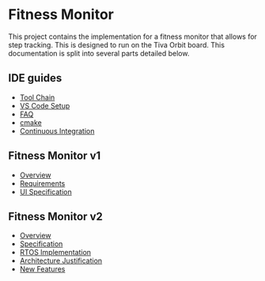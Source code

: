 # Fitness Monitor

This project contains the implementation for a fitness monitor that allows for
step tracking. This is designed to run on the Tiva Orbit board. This
documentation is split into several parts detailed below.

## IDE guides

- [Tool Chain](./ide_docs/toolchain.md)
- [VS Code Setup](./ide_docs/vs-code.md)
- [FAQ](./ide_docs/faq.md)
- [cmake](./ide_docs/cmake.md)
- [Continuous Integration](./ide_docs/cli.md)

## Fitness Monitor v1

- [Overview](./fitness-monitor-v1-overview.md)
- [Requirements](./fitness-monitor-v1/v1-requirements.md)
- [UI Specification](./fitness-monitor-v1/v1-ui-spec.md)

## Fitness Monitor v2

- [Overview](./fitness-monitor-v2-overview.md)
- [Specification](./fitness-monitor-v2-spec.md)
- [RTOS Implementation](./RTOS-implementation.md)
- [Architecture Justification](./architecture-justification.md)
- [New Features](./fitness-monitor-v2-features.md)